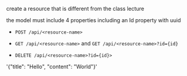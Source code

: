 create a resource that is different from the class lecture

the model must include 4 properties including an Id property with uuid


- `POST /api/<resource-name>`

- `GET /api/<resource-name>` and `GET /api/<resource-name>?id={id}`

- `DELETE /api/<resource-name>?id={id}>`

'{"title": "Hello", "content": "World"}'